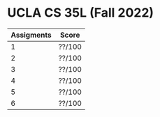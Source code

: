 # UCLA CS 35L (Fall 2022)

| Assigments | Score |
| ------- | ----- |
| 1 | ??/100  |
| 2 | ??/100  |
| 3 | ??/100  |
| 4 | ??/100  |
| 5 | ??/100  |
| 6 | ??/100  |
